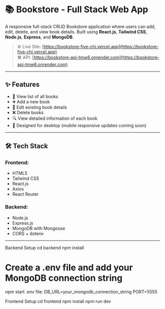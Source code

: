 # 📚 Bookstore - Full Stack Web App

A responsive full-stack CRUD Bookstore application where users can add, edit, delete, and view book details. Built using **React.js**, **Tailwind CSS**, **Node.js**, **Express**, and **MongoDB**.

> ⚙️ Live Site: [https://bookstore-five-chi.vercel.app](https://bookstore-five-chi.vercel.app)  
> 🛠️ API: [https://bookstore-api-tmw6.onrender.com](https://bookstore-api-tmw6.onrender.com)

---

## ✨ Features

- 📖 View list of all books 
- ➕ Add a new book
- 📝 Edit existing book details
- ❌ Delete books
- 🔍 View detailed information of each book
- 📱 Designed for desktop (mobile responsive updates coming soon)

---

## 🛠 Tech Stack

### Frontend:
- HTML5
- Tailwind CSS
- React.js
- Axios
- React Router

### Backend:
- Node.js
- Express.js
- MongoDB with Mongoose
- CORS + dotenv

---
Backend Setup
cd backend
npm install

# Create a .env file and add your MongoDB connection string
npm start
.env file:
DB_URL=your_mongodb_connection_string
PORT=5555

Frontend Setup
cd frontend
npm install
npm run dev

